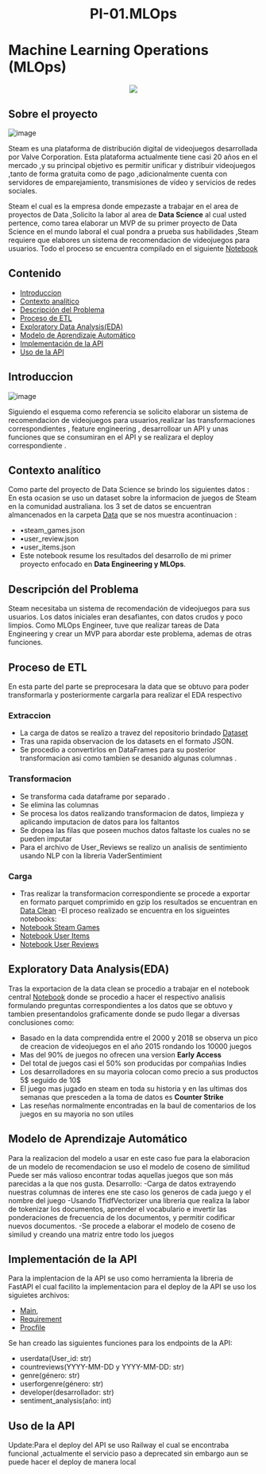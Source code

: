 <h1 align=center> PI-01.MLOps </h1>

# **Machine Learning Operations (MLOps)**

<p align="center">
  <img src="https://github.com/AlisterVento/PI-01.MLOps/assets/129628866/728b3afa-25a2-442a-82a9-93b3d62d23e7"/>
</p>

## **Sobre el proyecto**

![image](https://github.com/AlisterVento/PI-01.MLOps/assets/129628866/9c65a280-dc60-486b-bbd2-f27a2c9e7532)

Steam es una plataforma de distribución digital de videojuegos desarrollada por Valve Corporation.
Esta plataforma actualmente tiene casi 20 años en el mercado ,y su principal objetivo es permitir unificar y distribuir videojuegos ,tanto de forma gratuita como de pago
,adicionalmente cuenta con servidores de emparejamiento, transmisiones de vídeo y servicios de redes sociales.

Steam el cual es la empresa donde empezaste a trabajar en el area de proyectos de Data ,Solicito la labor al area de **Data Science** al cual usted pertence,
como  tarea elaborar un MVP de su primer  proyecto de Data Science  en el mundo laboral el cual pondra a prueba sus habilidades ,Steam requiere que elabores
un sistema de recomendacion de videojuegos para usuarios.
Todo el proceso se encuentra compilado en el siguiente [Notebook](/Proyecto%20MLOps.ipynb)

## Contenido

- [Introduccion](#Introduccion)
- [Contexto analítico](#Contexto-analítico)
- [Descripción del Problema](#Descripción-del-Problema)
- [Proceso de ETL](#Proceso-de-ETL)
- [Exploratory Data Analysis(EDA)](#Exploratory-Data-Analysis(EDA))
- [Modelo de Aprendizaje Automático](#modelo-de-aprendizaje-automático)
- [Implementación de la API](#implementación-de-la-api)
- [Uso de la API](#Uso-de-la-API)


## **Introduccion**
![image](https://github.com/AlisterVento/PI-01.MLOps/assets/129628866/35a1d882-8a1f-4e05-9a48-e809d40ae928)

Siguiendo el esquema como referencia se solicito elaborar un sistema de recomendacion de videojuegos para usuarios,realizar las transformaciones correspondientes , feature engineering ,
desarrolloar un API y unas funciones que se consumiran en el API y se realizara el deploy correspondiente .

## Contexto analítico 
Como parte del proyecto de Data Science se brindo los siguientes datos :
En esta ocasion se uso un dataset sobre la informacion de juegos de Steam en la comunidad australiana.
los 3 set de datos se encuentran almancenados en la carpeta [Data](/Data/) que se nos muestra acontinuacion :
- •steam_games.json
- •user_review.json
- •user_items.json
- Este notebook resume los resultados del desarrollo de mi primer proyecto enfocado en **Data Engineering y MLOps**.

## **Descripción del Problema**
Steam necesitaba un sistema de recomendación de videojuegos para sus usuarios. Los datos iniciales eran desafiantes, con datos crudos y poco limpios. Como MLOps Engineer, tuve que realizar tareas de Data Engineering y crear un MVP para abordar este problema, ademas de otras funciones.

## Proceso de ETL
En esta parte del parte se preprocesara la data que se obtuvo para poder transformarla y posteriormente cargarla para realizar el EDA respectivo
### Extraccion
- La carga de datos se realizo a travez del repositorio brindado [Dataset](https://drive.google.com/drive/folders/1HqBG2-sUkz_R3h1dZU5F2uAzpRn7BSpj)
- Tras una rapida observacion de los datasets en el formato JSON.
- Se procedio a convertirlos en DataFrames para su posterior transformacion asi como tambien se desanido algunas columnas .
### Transformacion
- Se transforma cada dataframe por separado .
- Se elimina las columnas 
- Se procesa los datos realizando transformacion de datos, limpieza y aplicando imputacion de datos para los faltantos
- Se dropea las filas que poseen muchos datos faltaste los cuales no se pueden imputar
- Para el archivo de User_Reviews se realizo un analisis de sentimiento usando NLP con la libreria  VaderSentimient 
### Carga
- Tras realizar la transformacion correspondiente se procede a exportar en formato parquet comprimido en gzip
  los resultados se encuentran en [Data Clean](/Data_Clean/)
-El proceso realizado se encuentra en los sigueintes notebooks:
- [Notebook Steam Games](/steam_games%20Analisis.ipynb)
- [Notebook User Items](/user_items%20Analisis.ipynb)
- [Notebook User Reviews](/user_reviews%20Analisis.ipynb)
## Exploratory Data Analysis(EDA)
Tras la exportacion de la data clean se procedio a trabajar en el notebook central [Notebook](/Proyecto%20MLOps.ipynb) donde se procedio a hacer el respectivo analisis formulando preguntas correspondientes a los datos que se obtuvo y tambien presentandolos graficamente 
donde se pudo llegar a diversas conclusiones como:
- Basado en la data comprendida entre el 2000 y 2018 se observa un pico de creacion de videojuegos en el año 2015 rondando los 10000 juegos
- Mas del 90% de juegos no ofrecen una version **Early Access**
- Del total de juegos casi el 50% son producidas por compañias Indies
- Los desarrolladores en su mayoria colocan como precio a sus productos 5$ seguido de 10$
- El juego mas jugado en steam en toda su historia y en las ultimas dos semanas que presceden a la toma de datos es **Counter Strike**
- Las reseñas normalmente encontradas en la baul de comentarios de los juegos en su mayoria no son utiles
## Modelo de Aprendizaje Automático
Para la realizacion del modelo a usar en este caso fue para la elaboracion de un modelo de recomendacion se uso el modelo de coseno de similitud 
Puede ser más valioso encontrar todas aquellas juegos que son más parecidas a la que nos gusta.
Desarrollo:
-Carga de datos extrayendo nuestras columnas de interes ene ste caso los generos de cada juego y el nombre del juego
-Usando TfidfVectorizer una libreria que realiza la labor de tokenizar los documentos, aprender el vocabulario e invertir las ponderaciones de frecuencia de los documentos, y permitir codificar nuevos documentos.
-Se procede a elaborar el modelo de coseno de similud y creando una matriz entre todo los juegos 

## Implementación de la API
Para la implentacion de la API se uso como herramienta la libreria de FastAPI el cual facilito la implementacion para el deploy de la API se uso los siguietes archivos:
- [Main](/main.py),
- [Requirement](/requirements.txt)
- [Procfile](/Procfile.txt)
  
Se han creado las siguientes funciones para los endpoints de la API:
- userdata(User_id: str)
- countreviews(YYYY-MM-DD y YYYY-MM-DD: str)
- genre(género: str)
- userforgenre(género: str)
- developer(desarrollador: str)
- sentiment_analysis(año: int)

## Uso de la API
Update:Para el deploy del API se uso Railway el cual se encontraba funcional ,actualmente el servicio paso a deprecated sin embargo aun se puede hacer el deploy de manera local





